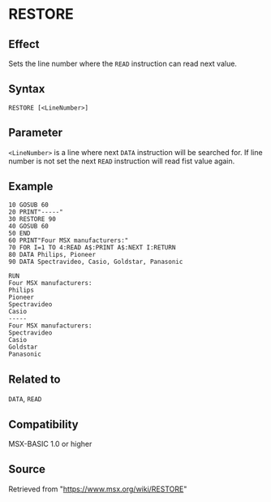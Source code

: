 # RESTORE

## Effect

Sets the line number where the `READ` instruction can read next value.

## Syntax

`RESTORE [<LineNumber>]`

## Parameter

`<LineNumber>` is a line where next `DATA` instruction will be searched for. If line number is not set the next `READ` instruction will read fist value again.

## Example

```basic
10 GOSUB 60
20 PRINT"-----"
30 RESTORE 90
40 GOSUB 60
50 END
60 PRINT"Four MSX manufacturers:"
70 FOR I=1 TO 4:READ A$:PRINT A$:NEXT I:RETURN
80 DATA Philips, Pioneer
90 DATA Spectravideo, Casio, Goldstar, Panasonic
 
RUN
Four MSX manufacturers:
Philips
Pioneer
Spectravideo
Casio
-----
Four MSX manufacturers:
Spectravideo
Casio
Goldstar
Panasonic
```

## Related to

`DATA`, `READ`

## Compatibility

MSX-BASIC 1.0 or higher

## Source

Retrieved from "https://www.msx.org/wiki/RESTORE"
